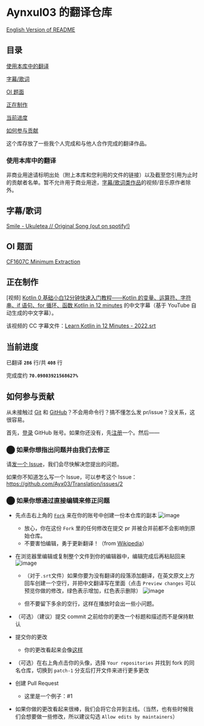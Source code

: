 # Aynxul03 的翻译仓库
[English Version of README](https://github.com/Ayx03/Translation/blob/main/README-en_US.md)
## 目录
[使用本库中的翻译](#使用本库中的翻译)

[字幕/歌词](#字幕歌词)

[OI 题面](#oi-题面)

[正在制作](#正在制作)

[当前进度](#当前进度)

[如何参与贡献](#如何参与贡献)


这个库存放了一些我个人完成和与他人合作完成的翻译作品。
### 使用本库中的翻译
非商业用途请标明出处（附上本库和您利用的文件的链接）以及截至您引用为止时的贡献者名单。暂不允许用于商业用途，[字幕/歌词类作品](#字幕歌词)的视频/音乐原作者除外。
## 字幕/歌词
[Smile - Ukuletea // Original Song (out on spotify!)](https://github.com/Ayx03/Translation/blob/main/Smile%20-%20Ukuletea%20__%20Original%20Song%20(out%20on%20spotify!).srt)
## OI 题面
[CF1607C Minimum Extraction](https://github.com/Ayx03/Translation/blob/main/CF1607C%20Minimum%20Extraction.md)
## 正在制作
[视频] [Kotlin 0 基础小白12分钟快速入门教程——Kotlin 的变量、运算符、字符串、if 语句、for 循环、函数 Kotlin in 12 minutes](https://www.bilibili.com/video/BV11L411K7R9/) 的中文字幕（基于 YouTube 自动生成的中文字幕）。

该视频的 CC 字幕文件：[Learn Kotlin in 12 Minutes - 2022.srt](https://github.com/Ayx03/Translation/blob/main/Learn%20Kotlin%20in%2012%20Minutes%20-%202022.srt)
## 当前进度
已翻译 **`286`** 行/共 **`408`** 行

完成度约 **`70.09803921568627%`**

## 如何参与贡献
从未接触过 [Git](https://git-scm.com/) 和 [GitHub](https://github.com/)？不会用命令行？搞不懂怎么发 pr/issue？没关系，这很容易。

首先，[登录](https://github.com/login?return_to=https%3A%2F%2Fgithub.com%2Fsignup%3Fref_cta%3DSign%2Bup%26ref_loc%3Dheader%2Blogged%2Bout%26ref_page%3D%252F%26source%3Dheader-home) GitHub 账号。如果你还没有，先[注册](https://github.com/signup?ref_cta=Sign+up&ref_loc=header+logged+out&ref_page=%2F&source=header-home)一个。然后——
### ⬤ 如果你想指出问题并由我们去修正
请[发一个 Issue](https://github.com/Ayx03/Translation/issues/new)，我们会尽快解决您提出的问题。

如果你不知道怎么写一个 Issue，可以参考这个 Issue：<https://github.com/Ayx03/Translation/issues/2>
### ⬤ 如果你想通过直接编辑来修正问题
- 先点击右上角的 [`Fork`](https://github.com/Ayx03/Translation/fork) 来在你的账号中创建一份本仓库的副本
![image](https://user-images.githubusercontent.com/75155322/178154644-6aa1eda9-7bd0-4923-95e1-c833bb52a5f4.png)

   - 放心，你在这份 `Fork` 里的任何修改在提交 pr 并被合并前都不会影响到原始仓库。
   - 不要害怕编辑，勇于更新翻译！（from [Wikipedia](https://www.wikipedia.org/)）
- 在浏览器里编辑或复制整个文件到你的编辑器中，编辑完成后再粘贴回来
![image](https://user-images.githubusercontent.com/75155322/178154778-fe578a37-f24e-42f3-a143-48c72c647ec4.png)
  - （对于`.srt`文件）如果你要为没有翻译的段落添加翻译，在英文原文上方回车创建一个空行，并把中文翻译写在里面（点击 `Preview changes` 可以预览你做的修改，绿色表示增加，红色表示删除）
  ![image](https://user-images.githubusercontent.com/75155322/178154794-5195fff4-0277-408c-aafe-5e16ce843248.png)

  - 但不要留下多余的空行，这样在播放时会出一些小问题。
- （可选）（建议）提交 commit 之前给你的更改一个标题和描述而不是保持默认
- 提交你的更改
  - 你的更改看起来会像[这样](https://github.com/Ayx03/Translation/pull/1/commits/2e60e6e6976d711fd8b71c662629e9944f4d9061)
- （可选）在右上角点击你的头像，选择 `Your repositories` 并找到 fork 的同名仓库，切换到 `patch-1` 分支后打开文件来进行更多更改
- 创建 Pull Request
  - 这里是一个例子：#1
- 如果你做的更改看起来很棒，我们会将它合并到主线。（当然，也有些时候我们会想要做一些修改，所以建议勾选 `Allow edits by maintainers`）
